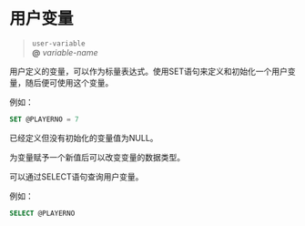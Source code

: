 # 用户变量

> `user-variable`  
**@** *variable-name*

用户定义的变量，可以作为标量表达式。使用SET语句来定义和初始化一个用户变量，随后便可使用这个变量。

例如：
``` SQL
SET @PLAYERNO = 7
```

已经定义但没有初始化的变量值为NULL。

为变量赋予一个新值后可以改变变量的数据类型。

可以通过SELECT语句查询用户变量。

例如：

``` SQL
SELECT @PLAYERNO
```